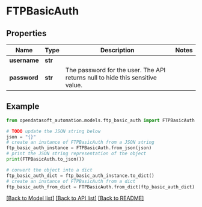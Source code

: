 # FTPBasicAuth


## Properties

Name | Type | Description | Notes
------------ | ------------- | ------------- | -------------
**username** | **str** |  | 
**password** | **str** | The password for the user. The API returns null to hide this sensitive value. | 

## Example

```python
from opendatasoft_automation.models.ftp_basic_auth import FTPBasicAuth

# TODO update the JSON string below
json = "{}"
# create an instance of FTPBasicAuth from a JSON string
ftp_basic_auth_instance = FTPBasicAuth.from_json(json)
# print the JSON string representation of the object
print(FTPBasicAuth.to_json())

# convert the object into a dict
ftp_basic_auth_dict = ftp_basic_auth_instance.to_dict()
# create an instance of FTPBasicAuth from a dict
ftp_basic_auth_from_dict = FTPBasicAuth.from_dict(ftp_basic_auth_dict)
```
[[Back to Model list]](../README.md#documentation-for-models) [[Back to API list]](../README.md#documentation-for-api-endpoints) [[Back to README]](../README.md)


